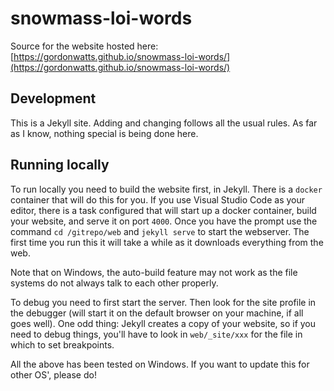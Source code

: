 # snowmass-loi-words

Source for the website hosted here: [https://gordonwatts.github.io/snowmass-loi-words/](https://gordonwatts.github.io/snowmass-loi-words/)

## Development

This is a Jekyll site. Adding and changing follows all the usual rules. As far as I know, nothing special is being done here.

## Running locally

To run locally you need to build the website first, in Jekyll. There is a `docker` container that will do this for you. If you use Visual Studio Code as your editor, there is a task configured that will start up a docker container, build your website, and serve it on port `4000`. Once you have the prompt use the command `cd /gitrepo/web` and `jekyll serve` to start the webserver. The first time you run this it will take a while as it downloads everything from the web.

Note that on Windows, the auto-build feature may not work as the file systems do not always talk to each other properly.

To debug you need to first start the server. Then look for the site profile in the debugger (will start it on the default browser on your machine, if all goes well). One odd thing: Jekyll creates a copy of your website, so if you need to debug things, you'll have to look in `web/_site/xxx` for the file in which to set breakpoints.

All the above has been tested on Windows. If you want to update this for other OS', please do!

